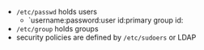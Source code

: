 - `/etc/passwd` holds users
  - `username:password:user id:primary group id:
- `/etc/group` holds groups
- security policies are defined by `/etc/sudoers` or LDAP
